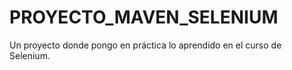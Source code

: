 # PROYECTO_MAVEN_SELENIUM
Un proyecto donde pongo en práctica lo aprendido en el curso de Selenium.
